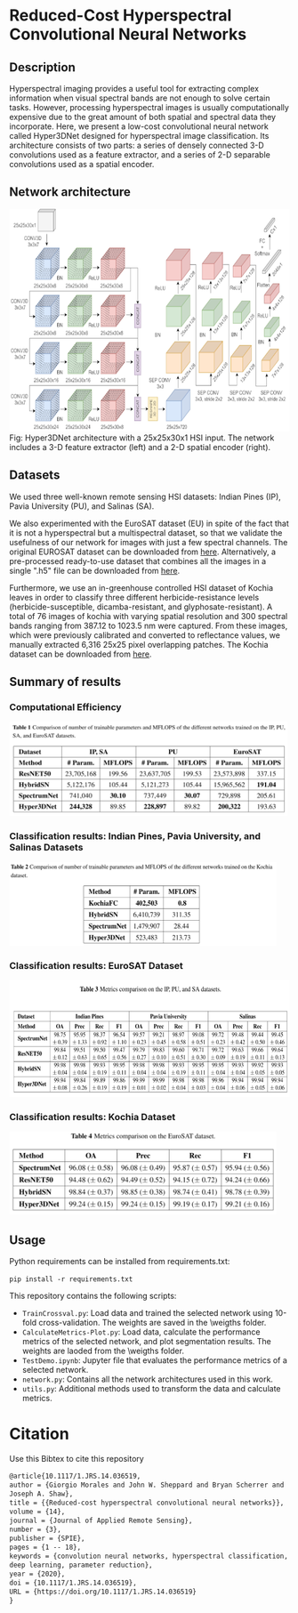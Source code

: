 # Reduced-Cost Hyperspectral Convolutional Neural Networks

## Description

Hyperspectral imaging provides a useful tool for extracting complex information when visual spectral bands are not enough to solve certain tasks. However, processing hyperspectral images is usually computationally expensive due to the great amount of both spatial and spectral data they incorporate.
Here, we present a low-cost convolutional neural network called Hyper3DNet designed for hyperspectral image classification. Its architecture consists of two parts: a series of densely connected 3-D convolutions used as a feature extractor, and a series of 2-D separable convolutions used as a spatial encoder.

## Network architecture

<img src=https://github.com/GiorgioMorales/hyper3dnet/blob/master/Network.png alt="alt text" width=700 height=400>
Fig: Hyper3DNet architecture with a 25x25x30x1 HSI input. The network includes a 3-D feature extractor (left) and a 2-D spatial encoder (right).

## Datasets

We used three well-known remote sensing HSI datasets: Indian Pines (IP), Pavia University (PU), and Salinas (SA). 

We also experimented with the EuroSAT dataset (EU) in spite of the fact that it is not a hyperspectral but a multispectral dataset, 
so that we validate the usefulness of our network for images with just a few spectral channels. The original EUROSAT dataset can be downloaded from 
[here](https://github.com/phelber/EuroSAT). Alternatively, a pre-processed ready-to-use dataset that combines all the images in a single ".h5" file can be downloaded from
[here](https://montana.box.com/s/wqakb91vp3fwe272ctx88n791s4gnqvj).

Furthermore, we use an in-greenhouse controlled HSI dataset of Kochia leaves in order to classify three different herbicide-resistance levels (herbicide-susceptible, dicamba-resistant, and glyphosate-resistant). 
A total of 76 images of kochia with varying spatial resolution and 300 spectral bands ranging from 387.12 to 1023.5 nm were captured. From these images, which were previously calibrated and converted to reflectance values, we manually extracted 6,316 25x25 pixel overlapping patches. The Kochia dataset can be downloaded from [here](https://montana.box.com/s/mhpi7mxlw68abb616v0zl9t03zfwue63).

## Summary of results

### Computational Efficiency

<img src=https://github.com/GiorgioMorales/hyper3dnet/blob/master/results/table1.png alt="alt text" width=500 height=170>

### Classification results: Indian Pines, Pavia University, and Salinas Datasets

<img src=https://github.com/GiorgioMorales/hyper3dnet/blob/master/results/table2.png alt="alt text" width=480 height=150>

### Classification results: EuroSAT Dataset

<img src=https://github.com/GiorgioMorales/hyper3dnet/blob/master/results/table3.png alt="alt text" width=550 height=210>

### Classification results: Kochia Dataset

<img src=https://github.com/GiorgioMorales/hyper3dnet/blob/master/results/table4.png alt="alt text" width=480 height=150>

## Usage

Python requirements can be installed from requirements.txt:

`pip install -r requirements.txt`

This repository contains the following scripts:

* `TrainCrossval.py`: Load data and trained the selected network using 10-fold cross-validation. The weights are saved in the \weigths folder.
* `CalculateMetrics-Plot.py`: Load data, calculate the performance metrics of the selected network, and plot segmentation results. The weights are laoded from the \weigths folder.
* `TestDemo.ipynb`: Jupyter file that evaluates the performance metrics of a selected network.
* `network.py`: Contains all the network architectures used in this work.
* `utils.py`: Additional methods used to transform the data and calculate metrics.

# Citation
Use this Bibtex to cite this repository

```
@article{10.1117/1.JRS.14.036519,
author = {Giorgio Morales and John W. Sheppard and Bryan Scherrer and Joseph A. Shaw},
title = {{Reduced-cost hyperspectral convolutional neural networks}},
volume = {14},
journal = {Journal of Applied Remote Sensing},
number = {3},
publisher = {SPIE},
pages = {1 -- 18},
keywords = {convolution neural networks, hyperspectral classification, deep learning, parameter reduction},
year = {2020},
doi = {10.1117/1.JRS.14.036519},
URL = {https://doi.org/10.1117/1.JRS.14.036519}
}
```
